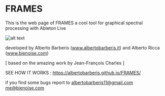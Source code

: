 # FRAMES

This is the web page of FRAMES
a cool tool for graphical spectral processing with Ableton Live

![alt text](https://github.com/tamburo11/frames/blob/master/frames_v2_pic1.png)

developed by Alberto Barberis (www.albertobarberis.it) 
and Alberto Ricca (www.bienoise.com)

[ based on the amazing work by Jean-François Charles ]

SEE HOW IT WORKS : https://albertobarberis.github.io/FRAMES/

if you find some bugs report to 
albertobarberis11@gmail.com
me@bienoise.com
